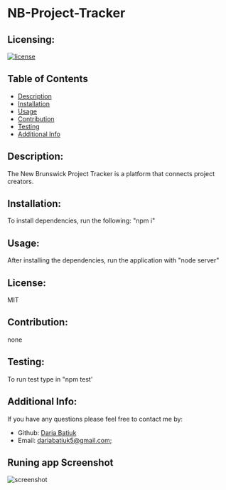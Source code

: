 # NB-Project-Tracker
## Licensing:
[![license](https://img.shields.io/badge/license-MIT-blue)](https://shields.io)
## Table of Contents 
- [Description](#description)
- [Installation](#installation)
- [Usage](#usage)
- [Contribution](#contribution)
- [Testing](#testing)
- [Additional Info](#additional-info)
## Description:
The New Brunswick Project Tracker is a platform that connects project creators. 
## Installation:
To install dependencies, run the following: "npm i"
## Usage:
After installing the dependencies, run the application with "node server"
## License:
MIT
## Contribution:
none
## Testing:
To run test type in "npm test'
## Additional Info:
If you have any questions please feel free to contact me by:
- Github: [Daria Batiuk](https://github.com/DariaBatiuk/)
- Email: dariabatiuk5@gmail.com;
## Runing app Screenshot
![screenshot](https://) 
